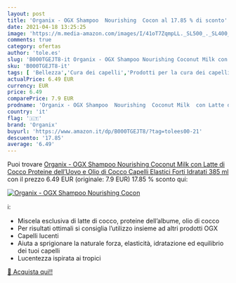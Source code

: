 ```yaml
---
layout: post
title: 'Organix - OGX Shampoo  Nourishing  Cocon al 17.85 % di sconto'
date: 2021-04-18 13:25:25
image: 'https://m.media-amazon.com/images/I/41oT7ZqmpLL._SL500_._SL400_.jpg'
comments: true
category: ofertas
author: 'tole.es'
slug: 'B000TGEJT8-it Organix - OGX Shampoo Nourishing Coconut Milk con Latte di...'
sku: 'B000TGEJT8-it'
tags: [ 'Bellezza','Cura dei capelli','Prodotti per la cura dei capelli','Shampoo capelli','organix', ]
actualPrice: 6.49 EUR
currency: EUR
price: 6.49
comparePrice: 7.9 EUR
prodname: 'Organix - OGX Shampoo  Nourishing  Coconut Milk  con Latte di Cocco  Proteine dell’Uovo e Olio di Cocco  Capelli Elastici  Forti  Idratati  385 ml'
country: 'it'
flag: '🇮🇹'
brand: 'Organix'
buyurl: 'https://www.amazon.it/dp/B000TGEJT8/?tag=tolees00-21'
descuento: '17.85'
average: '6.49'
---
```


Puoi trovare [Organix - OGX Shampoo  Nourishing  Coconut Milk  con Latte di Cocco  Proteine dell’Uovo e Olio di Cocco  Capelli Elastici  Forti  Idratati  385 ml](https://www.amazon.it/dp/B000TGEJT8/?tag=tolees00-21) con il prezzo 6.49 EUR (originale: 7.9 EUR) 17.85 % sconto qui:

[![Organix - OGX Shampoo  Nourishing  Cocon](https://m.media-amazon.com/images/I/41oT7ZqmpLL._SL500_._SL400_.jpg)](https://www.amazon.it/dp/B000TGEJT8/?tag=tolees00-21)

ℹ️:

- Miscela esclusiva di latte di cocco, proteine dell’albume, olio di cocco
- Per risultati ottimali si consiglia l’utilizzo insieme ad altri prodotti OGX
- Capelli lucenti
- Aiuta a sprigionare la naturale forza, elasticità, idratazione ed equilibrio dei tuoi capelli
- Lucentezza ispirata ai tropici

[🛒 Acquista qui!!](https://www.amazon.it/dp/B000TGEJT8/?tag=tolees00-21)
